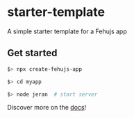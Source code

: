 # starter-template

A simple starter template for a Fehujs app

## Get started

```bash
$> npx create-fehujs-app

$> cd myapp

$> node jeran  # start server
```

Discover more on the [docs](https://fehujs.github.io/docs)!
